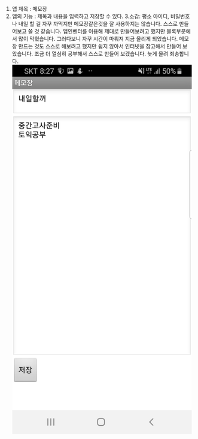1. 앱 제목 : 메모장
2. 앱의 기능 : 제목과 내용을 입력하고 저장할 수 있다.
3.소감: 평소 아이디, 비밀번호나 내일 할 걸 자꾸 까먹지만 메모장같은것을 잘 사용하지는 않습니다. 스스로 만들어보고 쓸 것 같습니다. 앱인벤터를 이용해 제대로 만들어보려고 했지만 블록부분에서 많이 막혔습니다. 그러다보니 자꾸 시간이 마뤄져 지금 올리게 되었습니다. 메모장 만드는 것도 스스로 해보려고 했지만 쉽지 않아서 인터넷을 참고해서 만들어 보았습니다. 조금 더 열심히 공부해서 스스로 만들어 보겠습니다. 늦게 올려 죄송합니다.
![나만의 앱](https://github.com/gryrryfh/-/blob/master/%EB%8B%A4%EC%9A%B4%EB%A1%9C%EB%93%9C.jpg?raw=true)

